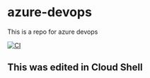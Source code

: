 # azure-devops
This is a repo for azure devops

[![CI](https://github.com/lmnicholls/azure-devops/actions/workflows/main.yml/badge.svg)](https://github.com/lmnicholls/azure-devops/actions/workflows/main.yml)

## This was edited in Cloud Shell
